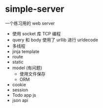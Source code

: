 # simple-server
一个练习用的 web server

- 使用 socket 库 TCP 编程
- query 和 body 使用了 urllib 进行 urldecode
- 多线程
- jinja template
- route
- static
- model (有问题)
    - 使用文件保存
    - ORM 
- cookie
- session
- Todo app js
- json api 